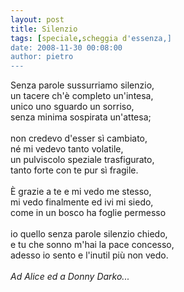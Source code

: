 ```yaml
---
layout: post
title: Silenzio
tags: [speciale,scheggia d'essenza,]
date: 2008-11-30 00:08:00
author: pietro
---
```

Senza parole sussurriamo silenzio,<br/>un tacere ch'è completo un'intesa,<br/>unico uno sguardo un sorriso,<br/>senza minima sospirata un'attesa;<br/><br/>non credevo d'esser sì cambiato,<br/>né mi vedevo tanto volatile,<br/>un pulviscolo speziale trasfigurato,<br/>tanto forte con te pur sì fragile.<br/><br/>È grazie a te e mi vedo me stesso,<br/>mi vedo finalmente ed ivi mi siedo,<br/>come in un bosco ha foglie permesso<br/><br/>io quello senza parole silenzio chiedo,<br/>e tu che sonno m'hai la pace concesso,<br/>adesso io sento e l'inutil più non vedo.<br/><br/><span style="font-style: italic">Ad Alice ed a Donny Darko...</span>

